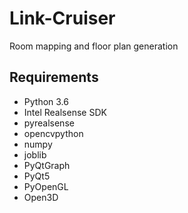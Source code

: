 # Link-Cruiser
Room mapping and floor plan generation

## Requirements
* Python 3.6
* Intel Realsense SDK
* pyrealsense
* opencvpython
* numpy
* joblib
* PyQtGraph
* PyQt5
* PyOpenGL
* Open3D